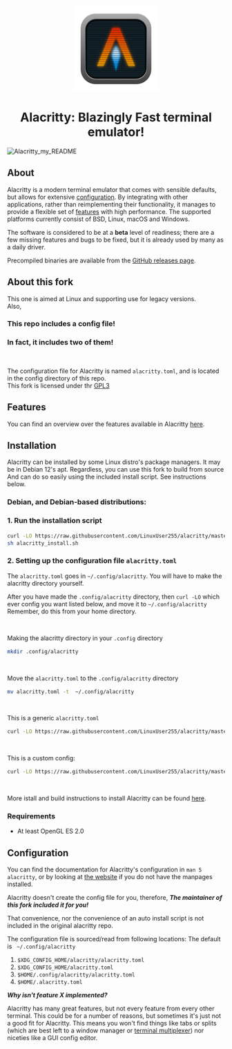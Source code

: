 <p align="center">
    <img width="200" alt="Alacritty Logo" src="https://raw.githubusercontent.com/alacritty/alacritty/master/extra/logo/compat/alacritty-term%2Bscanlines.png">
</p>
<h1 align="center">Alacritty:  Blazingly Fast terminal emulator!</h1>

![Alacritty_my_README](https://github.com/LinuxUser255/alacritty/assets/46334926/f4ac6aa7-312a-4b9a-a41a-74bda7bfe70d)






## About

Alacritty is a modern terminal emulator that comes with sensible defaults, but
allows for extensive [configuration](#configuration). By integrating with other
applications, rather than reimplementing their functionality, it manages to
provide a flexible set of [features](./docs/features.md) with high performance.
The supported platforms currently consist of BSD, Linux, macOS and Windows.


The software is considered to be at a **beta** level of readiness; there are
a few missing features and bugs to be fixed, but it is already used by many as
a daily driver.

Precompiled binaries are available from the [GitHub releases page](https://github.com/alacritty/alacritty/releases).

## About this fork
This one is aimed at Linux and supporting use for legacy versions.
</br>
Also, 
### This repo includes a config file! 
### In fact, it includes two of them!
</br>

The configuration file for Alacritty is named `alacritty.toml`, and is located in the config directory of this repo.
</br>
This fork is licensed under thr [GPL3](https://www.gnu.org/licenses/gpl-3.0.en.html)

## Features

You can find an overview over the features available in Alacritty [here](./docs/features.md).

## Installation

Alacritty can be installed by some Linux distro's package managers.
It may be in Debian 12's apt.
Regardless, you can use this fork to build from source
And can do so easily using the included install script.
See instructions below.


### Debian, and Debian-based distributions:

### 1. Run the installation script
```sh
curl -LO https://raw.githubusercontent.com/LinuxUser255/alacritty/master/scripts/alacritty_install.sh
sh alacritty_install.sh
```

### 2. Setting up the configuration file `alacritty.toml`

The `alacritty.toml` goes in `~/.config/alacritty`.
You will have to make the alacritty directory yourself.

After you have made the `.config/alacritty` directory, then `curl -LO` which ever config you want listed below, and move it to `~/.config/alacritty`
Remember, do this from your home directory.

</br>

Making the alacritty directory in your `.config` directory
```sh
mkdir .config/alacritty
```
</br>

Move the `alacritty.toml` to the `.config/alacritty` directory
```bash
mv alacritty.toml -t  ~/.config/alacritty
```
</br>

This is a generic `alacritty.toml`
```sh
curl -LO https://raw.githubusercontent.com/LinuxUser255/alacritty/master/config/alacritty.toml
```
</br>

This is a custom config:
```sh
curl -LO https://raw.githubusercontent.com/LinuxUser255/alacritty/master/alacritty_config/alacritty.toml
```
</br>

More istall and build instructions to install Alacritty can be found
[here](INSTALL.md).

### Requirements

- At least OpenGL ES 2.0

## Configuration

You can find the documentation for Alacritty's configuration in `man 5
alacritty`, or by looking at [the website] if you do not have the manpages
installed.

[the website]: https://alacritty.org/config-alacritty.html

Alacritty doesn't create the config file for you, therefore, **_The maintainer of this fork included it for you!_**
</br>

That convenience, nor the convenience of an auto install script is not included in the original alacritty repo.
</br>

The configuration file is sourced/read from following locations:
The default is ` ~/.config/alacritty`

1. `$XDG_CONFIG_HOME/alacritty/alacritty.toml`
2. `$XDG_CONFIG_HOME/alacritty.toml`
3. `$HOME/.config/alacritty/alacritty.toml`
4. `$HOME/.alacritty.toml`

**_Why isn't feature X implemented?_**

Alacritty has many great features, but not every feature from every other
terminal. This could be for a number of reasons, but sometimes it's just not a
good fit for Alacritty. This means you won't find things like tabs or splits
(which are best left to a window manager or [terminal multiplexer][tmux]) nor
niceties like a GUI config editor.

[tmux]: https://github.com/tmux/tmux
